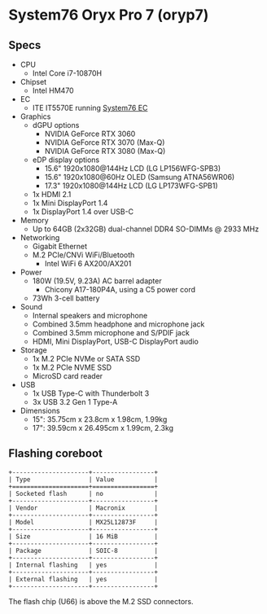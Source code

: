 # System76 Oryx Pro 7 (oryp7)

## Specs

- CPU
  - Intel Core i7-10870H
- Chipset
  - Intel HM470
- EC
  - ITE IT5570E running [System76 EC](https://github.com/system76/ec)
- Graphics
  - dGPU options
    - NVIDIA GeForce RTX 3060
    - NVIDIA GeForce RTX 3070 (Max-Q)
    - NVIDIA GeForce RTX 3080 (Max-Q)
  - eDP display options
    - 15.6" 1920x1080@144Hz LCD (LG LP156WFG-SPB3)
    - 15.6" 1920x1080@60Hz OLED (Samsung ATNA56WR06)
    - 17.3" 1920x1080@144Hz LCD (LG LP173WFG-SPB1)
  - 1x HDMI 2.1
  - 1x Mini DisplayPort 1.4
  - 1x DisplayPort 1.4 over USB-C
- Memory
  - Up to 64GB (2x32GB) dual-channel DDR4 SO-DIMMs @ 2933 MHz
- Networking
  - Gigabit Ethernet
  - M.2 PCIe/CNVi WiFi/Bluetooth
    - Intel WiFi 6 AX200/AX201
- Power
  - 180W (19.5V, 9.23A) AC barrel adapter
    - Chicony A17-180P4A, using a C5 power cord
  - 73Wh 3-cell battery
- Sound
  - Internal speakers and microphone
  - Combined 3.5mm headphone and microphone jack
  - Combined 3.5mm microphone and S/PDIF jack
  - HDMI, Mini DisplayPort, USB-C DisplayPort audio
- Storage
  - 1x M.2 PCIe NVMe or SATA SSD
  - 1x M.2 PCIe NVME SSD
  - MicroSD card reader
- USB
  - 1x USB Type-C with Thunderbolt 3
  - 3x USB 3.2 Gen 1 Type-A
- Dimensions
  - 15": 35.75cm x 23.8cm x 1.98cm, 1.99kg
  - 17": 39.59cm x 26.495cm x 1.99cm, 2.3kg

## Flashing coreboot

```{eval-rst}
+---------------------+-----------------+
| Type                | Value           |
+=====================+=================+
| Socketed flash      | no              |
+---------------------+-----------------+
| Vendor              | Macronix        |
+---------------------+-----------------+
| Model               | MX25L12873F     |
+---------------------+-----------------+
| Size                | 16 MiB          |
+---------------------+-----------------+
| Package             | SOIC-8          |
+---------------------+-----------------+
| Internal flashing   | yes             |
+---------------------+-----------------+
| External flashing   | yes             |
+---------------------+-----------------+
```

The flash chip (U66) is above the M.2 SSD connectors.
